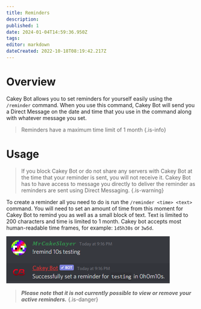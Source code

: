 ```yaml
---
title: Reminders
description: 
published: 1
date: 2024-01-04T14:59:36.950Z
tags: 
editor: markdown
dateCreated: 2022-10-18T08:19:42.217Z
---
```


# Overview

Cakey Bot allows you to set reminders for yourself easily using the `/reminder` command. When you use this command, Cakey Bot will send you a Direct Message on the date and time that you use in the command along with whatever message you set.

> Reminders have a maximum time limit of 1 month
{.is-info}

# Usage

> If you block Cakey Bot or do not share any servers with Cakey Bot at the time that your reminder is sent, you will not receive it. Cakey Bot has to have access to message you directly to deliver the reminder as reminders are sent using Direct Messaging.
{.is-warning}

To create a reminder all you need to do is run the `/reminder <time> <text>` command. You will need to set an amount of time from this moment for Cakey Bot to remind you as well as a small block of text. Text is limited to 200 characters and time is limited to 1 month. Cakey bot accepts most human-readable time frames, for example: `1d5h30s` or `3w5d`.

![Reminder Example](/reminder_1.png)

> _**Please note that it is not currently possible to view or remove your active reminders.**_
{.is-danger}
